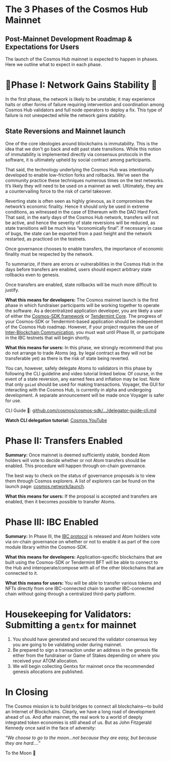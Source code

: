 # The 3 Phases of the Cosmos Hub Mainnet

## Post-Mainnet Development Roadmap & Expectations for Users

The launch of the Cosmos Hub mainnet is expected to happen in phases. Here we outline what to expect in each phase.

# 🚨Phase I: Network Gains Stability 🚨

In the first phase, the network is likely to be unstable; it may experience halts or other forms of failure requiring intervention and coordination among Cosmos Hub validators and full node operators to deploy a fix. This type of failure is not unexpected while the network gains stability.

## State Reversions and Mainnet launch

One of the core ideologies around blockchains is immutability. This is the idea that we don't go
back and edit past state transitions. While this notion of immutability is implemented directly via consensus protocols in the software, it is ultimately upheld by social contract among participants.

That said, the technology underlying the Cosmos Hub was intentionally developed to enable low-friction forks and rollbacks. We’ve seen the community practice these techniques numerous times on the test networks. It’s likely they will need to be used on a mainnet as well. Ultimately, they are a countervailing force to the risk of cartel takeover.

Reverting state is often seen as highly grievous, as it compromises the network’s economic finality. Hence it should only be used in extreme conditions, as witnessed in the case of Ethereum with the DAO Hard Fork. That said, in the early days of the Cosmos Hub network, transfers will not be active, and hence the severity of state reversions will be reduced, as state transitions will be much less “economically final”. If necessary in case of bugs, the state can be exported from a past height and the network restarted, as practiced on the testnets.

Once governance chooses to enable transfers, the importance of economic finality must be respected by the network.

To summarize, if there are errors or vulnerabilities in the Cosmos Hub in the days before transfers are enabled, users should expect arbitrary state rollbacks even to genesis.

Once transfers are enabled, state rollbacks will be much more difficult to justify.

**What this means for developers:** The Cosmos mainnet launch is the first phase in which fundraiser participants will be working together to operate the software. As a decentralized application developer, you are likely a user of either the [Cosmos-SDK framework](https://cosmos.network/docs/) or [Tendermint Core](https://tendermint.com/docs/). The progress of your Cosmos-SDK or Tendermint-based application should be independent of the Cosmos Hub roadmap. However, if your project requires the use of [Inter-Blockchain Communication][blog post], you must wait until Phase III, or participate in the IBC testnets that will begin shortly.

**What this means for users:** In this phase, we strongly recommend that you do not arrange to trade Atoms (eg. by legal contract as they will not be transferable yet) as there is the risk of state being reverted.

You can, however, safely delegate Atoms to validators in this phase by following the CLI guideline and video tutorial linked below. Of course, in the event of a state reversion, any earned fees and inflation may be lost. Note that only `gaiad` should be used for making transactions. Voyager, the GUI for interacting with the Cosmos Hub, is currently in alpha and undergoing development. A separate announcement will be made once Voyager is safer for use.

CLI Guide 🔗:  [github.com/cosmos/cosmos-sdk/…/delegator-guide-cli.md](https://github.com/cosmos/cosmos-sdk/blob/develop/docs/gaia/delegator-guide-cli.md)

**Watch CLI delegation tutorial:** [Cosmos YouTube](https://www.youtube.com/watch?v=ydZw6o6Mzy0)

# Phase II: Transfers Enabled

**Summary:** Once mainnet is deemed sufficiently stable, bonded Atom holders will vote to decide whether or not Atom transfers should be enabled. This procedure will happen through on-chain governance.

The best way to check on the status of governance proposals is to view them through Cosmos explorers. A list of explorers can be found on the launch page: [cosmos.network/launch](https://cosmos.network/launch).

**What this means for users:** If the proposal is accepted and transfers are enabled, then it becomes possible to transfer Atoms.

# Phase III: IBC Enabled

**Summary:** In Phase III, the [IBC protocol][ibc] is released and Atom holders vote via on-chain governance on whether or not to enable it as part of the core module library within the Cosmos-SDK.

**What this means for developers:** Application-specific blockchains that are built using the Cosmos-SDK or Tendermint BFT will be able to connect to the Hub and interoperate/compose with all of the other blockchains that are connected to it.

**What this means for users:** You will be able to transfer various tokens and NFTs directly from one IBC-connected chain to another IBC-connected chain without going through a centralized
third-party platform.

# Housekeeping for Validators: Submitting a `gentx` for mainnet

1. You should have generated and secured the validator consensus key you are going to be validating under during mainnet.
2. Be prepared to sign a transaction under an address in the genesis file either from the fundraiser or Game of Stakes depending on where you received your ATOM allocation.
3. We will begin collecting Gentxs for mainnet once the recommended genesis allocations are published.

# In Closing

The Cosmos mission is to build bridges to connect all blockchains—to build an Internet of Blockchains. Clearly, we have a long road of development ahead of us. And after mainnet, the real work to a world of deeply integrated token economies is still ahead of us. But as John Fitzgerald Kennedy once said in the face of adversity:

*“We choose to go to the moon...not because they are easy, but because they are hard….”*

To the Moon 🚀

[blog post]: [https://blog.cosmos.network/developer-deep-dive-cosmos-ibc-5855aaf183fe]
[ibc]: [https://github.com/cosmos/cosmos-sdk/blob/develop/docs/spec/ibc/overview.md]
